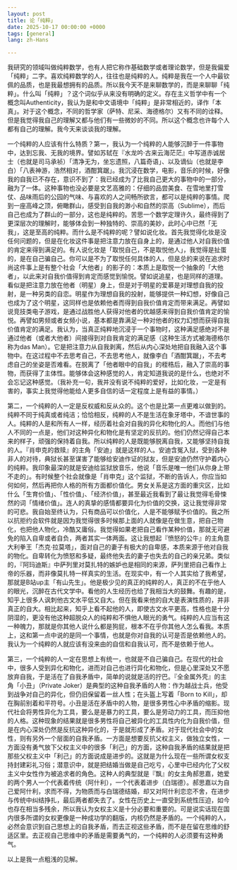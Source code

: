 ```yaml
---
layout: post
title: 论「纯粹」
date: 2025-10-17 00:00:00 +0000
tags: [general]
lang: zh-Hans

---
```

<div class="cn-prose">

<p>
我研究的领域叫做纯粹数学，也有人把它称作基础数学或者理论数学，但是我偏爱「纯粹」二字。喜欢纯粹数学的人，往往也是纯粹的人。纯粹是我在一个人中最钦佩的品质，也是我最想拥有的品质。所以我今天不是来聊数学的，而是来聊聊「纯粹」。什么叫「纯粹」？这个词似乎从来没有明确的定义。存在主义哲学中有一个概念叫Authenticity，我认为是和中文语境中「纯粹」是非常相近的，译作「本真」。对于这个概念，不同的哲学家（萨特、尼采、海德格尔）又有不同的诠释。但是我觉得我自己的理解又都与他们有一些微妙的不同。所以这个概念也许每个人都有自己的理解。我今天来谈谈我的理解。
</p>
<p>
一个纯粹的人应该有什么特质？第一，我认为一个纯粹的人能够沉醉于一件事物中，达到忘我、无我的境界。譬如苏轼在『水龙吟·古来云海茫茫』中写道赤诚居士（也就是司马承祯）「清净无为，坐忘遗照，八篇奇语」、以及谪仙（也就是李白）「八表神游，浩然相对，酒酣箕踞」。我沉浸在数学，电影，音乐的时候，好像我的自我已不存在，意识不到了：我已经成为了比我自己更大的事物中的一部分，融为了一体。这种事物也没必要是文艺高雅的：仔细的品尝美食、在雪地里打雪仗、品味雨后的公园的气味、与喜欢的人之间畅所欲言，都可以是纯粹的事情。爬到一座高峰之顶，俯瞰群山，感受到自我的渺小和自然的崇高（Sublime），而后自己也成为了群山的一部分，这也是纯粹的。苦思一个数学定理许久，最终得到了更深层次的理解时，能够体会到一种独特的、崇高的美妙，此时心中已然「无我」，这是至高的纯粹。而什么是不纯粹的呢？譬如说化妆。首先我觉得化妆是没任何问题的，但是在化妆这件事是把注意力放在自身上的，是通过他人对自我价值的肯定来得到满足的。有人说化妆是「取悦自己，不是取悦他人」，我觉得是扯蛋的，是在自己骗自己。你可以是不为了取悦任何具体的人，但是总的来说在追求时尚这件事上是有整个社会「大他者」的影子的：本质上是取悦一个抽象的「大他者」，以此来对自我价值得到肯定而感觉到愉悦。譬如说追星，也是同样的道理。看似是把注意力放在他者（明星）身上，但是对于明星的爱慕是对理想自我的投射，是一种另类的自恋。明星作为理想自我的投射，能够提供一种幻想，好像自己也成为了这个明星，这同样也是依赖他者而得到自我价值肯定而带来满足。再譬如说竞技类电子游戏，是通过战胜他人获得对他者的优越感来得到自我价值肯定的愉悦。再譬如男频或者女频小说，基本都是靠满足一种对他者的权力幻想而获得自我价值肯定的满足。我认为，当真正纯粹地沉浸于一个事物时，这种满足感绝对不是通过他者（或者大他者）间接得到对自我肯定的满足感（这种生活方式被海德格尔称为das Man）。它是把注意力从自我剥离，然后从内心深处地把自我融入这个事物中。在这过程中不去思考自己，不去思考他人，就像李白「酒酣箕踞」，不去考虑自己的坐姿是否难看。在脱离了「他者眼中的自我」的桎梏后，融入了崇高的事物，而获得了主体性。能够体会这种感觉的人，肯定知道我说的是什么，也绝对不会忘记这种感觉。（我补充一句，我并没有说不纯粹的爱好，比如化妆，一定是有害的，事实上我觉得他能给人更多自信的话一定程度上是有益的事情。）
</p>
<p>
第二，一个纯粹的人一定是反权威和反从众的。这个也是比第一点更难以做到的。纯粹不同于纯真或者纯洁；恰恰相反，纯粹的人不是生活在象牙塔中，不谙世事的人。纯粹的人是和所有人一样，经历着社会对自我的异化和物化的人。而他们与他人不同的一点是，他们对这种异化和物化是有坚定的反抗的。他们仍然记得自己本来的样子，顽强的保持着自我。所以纯粹的人是既能够脱离自我，又能够坚持自我的人。『肖申克的救赎』的主角「安迪」就是这样的人。安迪含冤入狱，受到各种非人的对待，典狱长甚至谋害了能够给安迪作证的狱友，但是安迪仍然守护着内心的纯粹。我印象最深的就是安迪给监狱放音乐，他说「音乐是唯一他们从你身上带不走的」。有时候整个社会就像是「肖申克」这个监狱，不断的告诉人，你应当如何如何，然后再把你人格的所有方面都价值化。男女关系是这方面的重灾区，比如什么「生育价值」、「性价值」、「经济价值」，甚至最近我看到了最让我觉得毛骨悚然的词「情绪价值」。连人的真挚的感情都要异化为价值的交换，这让我觉得非常的可悲。我自始至终认为，只有商品可以价值化，人是不能够赋予价值的。我之所以抗拒约会软件就是因为我觉得很多时候那上面的人就像是在做生意，把自己物化，也把他人物化，冷酷又庸俗。我觉得如果老把自己看作某种价值，那就无可避免的陷入自卑或者自负，两者其实一体两面。这让我想起『愤怒的公牛』的主角意大利拳王「杰克·拉莫塔」，面对自己的妻子有极大的自卑感，本质来源于他对自我的物化。自卑转化为愤怒和多疑，最终他失去的妻子也失去的自己的亲兄弟。类似的，『阿玛迪斯』中萨列里对莫扎特的嫉妒也是相同的来源，萨列里把自己看作上帝的乐器，而非像莫扎特一样真实的生活。在现实中，有一个人其实给了我希望，那就是B站up主「有山先生」。他是极少见的真正的纯粹的人，真正的不在乎他人的眼光，沉醉在古代文学中。看他的人生经历也给了我相当大的鼓舞。有趣的是，知乎上很多人讽刺他古文水平低又自大。但在我看来他的自大是表演性质的，并非真正的自大。相比起来，知乎上看不起他的人，即使古文水平更高，性格也是十分阴湿的，更没有他这种超脱众人的纯粹和不惧他人眼光的勇气。纯粹的人应当有这一种魄力，那就是你其他人说什么都是狗屁，根本不在乎你其他人怎么看我。本质上，这和第一点中说的是同一个事情，也就是你对自我的认可是否是依赖他人的。我认为一个纯粹的人就应该有没来由的自信和自我认可，而不是依赖于他人。
</p>
<p>
第三，一个纯粹的人一定在思想上有统一，也就是不自己骗自己。在现代的社会中，很多人受到异化和物化，进而对自己也进行异化和物化，但是心里深处又不愿放弃自我，于是活在了自我矛盾中，简单的说就是活的拧巴。『全金属外壳』的主角「小丑」（Private Joker）是典型的这种自我矛盾的人物：作为越战士兵，他受到战争对自己的异化，但仍旧保留着一丝人性；在头盔上写着「Born to Kill」，却在胸前别着和平符号。小丑是活在矛盾中的人物，是很多男性心中矛盾的缩影。现代社会将男性异化为工具，要么是是暴力的工具，要么是劳动力的工具，而压抑他的人格。这种现象的结果就是很多男性将自己被异化的工具性内化为自我价值，但是在内心深处仍然是反抗这种异化的，于是就形成了矛盾。对于现代社会中的女性，则有另外一个层面的自我矛盾。一方面是想要反抗父权主义，做独立女性，一方面没有勇气放下父权主义中的很多「利己」的方面，这种自我矛盾的结果就是把那些父权主义中「利己」的方面说成是进步的。这就是为什么现在一些所谓女权支持封建彩礼习俗；潜意识中，就是把结婚当做是自己吃亏，心里中已经内化了父权主义中女性作为被追求者的角色。这种人的典型就是『飘』的女主角郝思嘉，她爱的两个男人一个代表着传统（阿什利），一个代表着进步（白瑞德）。郝思嘉以为自己爱阿什利，求而不得，为物质而与白瑞德结婚，却又对阿什利恋恋不舍，在进步与传统中纠结挣扎，最后两者都失去了。女性在历史上一直受到系统性压迫，如今也存在相当多残余，所以我认为女权主义是十分必要和重要的。可是说实话现在国内很多所谓的女权更像是一种成功学的翻版，内核仍然是矛盾的。一个纯粹的人，必然会意识到自己思想上的自我矛盾，而去正视这些矛盾，而不是在留在思维的舒适区里。去正视自己思维中的矛盾是需要勇气的，一个纯粹的人必须要有这种勇气。
</p>
<p>
以上是我一点粗浅的见解。
</p>
</div>
